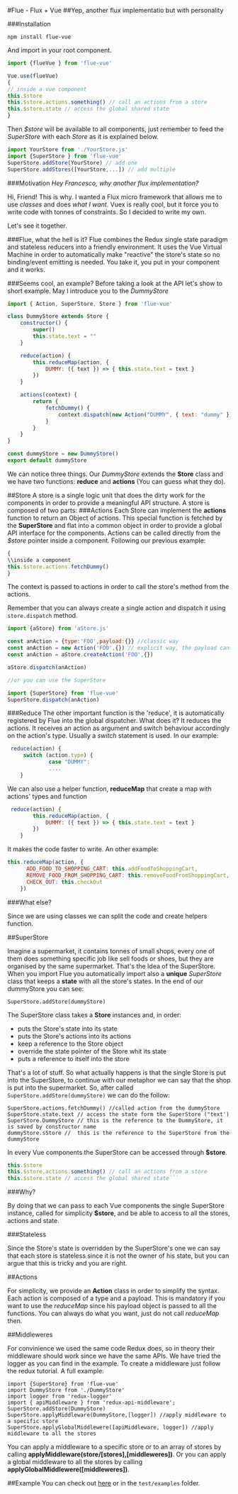 #Flue - Flux + Vue
##Yep, another flux implementatio but with personality

###Installation

```
npm install flue-vue
```
And import in your root component.

```javascript
import {flueVue } from 'flue-vue'

Vue.use(flueVue)
{
// inside a vue component
this.$store
this.$store.actions.something() // call an actions from a store
this.$store.state // access the global shared state
}
```

Then *$store* will be available to all components, just remember to feed the *SuperStore* with each *Store* as it is explained below.

```javascript
import YourStore from './YourStore.js'
import {SuperStore } from 'flue-vue'
SuperStore.addStore(YourStore) // add one
SuperStore.addStores([YourStore,...]) // add multiple
```


###Motivation
*Hey Francesco, why another flux implementation?*

Hi, Friend! This is why. I wanted a Flux micro framework that allows me to use *classes* and does *what I want*. Vuex is really cool, but it force you to write code with tonnes of constraints. So I decided to write my own. 

Let's see it together.

###Flue, what the hell is it?
Flue combines the Redux single state paradigm and stateless reducers into a friendly environment. It uses the Vue Virtual Machine in order to automatically make "reactive" the store's state so no binding/event emitting is needed. You take it, you put in your component and it works.

###Seems cool, an example?
Before taking a look at the API let's show to short example. May I introduce you to the *DummyStore*

```javascript
import { Action, SuperStore, Store } from 'flue-vue'

class DummyStore extends Store {
    constructor() {
        super()
        this.state.text = ""
    }

    reduce(action) {
        this.reduceMap(action, {
            DUMMY: ({ text }) => { this.state.text = text }
        })
    }

    actions(context) {
        return {
            fetchDummy() {
                context.dispatch(new Action("DUMMY", { text: "dummy" }))
            }
        }
    }
}

const dummyStore = new DummyStore()
export default dummyStore
```

We can notice three things. Our *DummyStore* extends the **Store** class and we have two functions: **reduce** and **actions** (You can guess what they do).

##Store
A store is a single logic unit that does the dirty work for the components in order to provide a meaningful API structure. A store is composed of two parts:
###Actions
Each Store can implement the **actions** function to return an Object of actions. This special function is fetched by the **SuperStore**  and flat into a common object in order to provide a global API interface for the components. Actions can be called directly from the *$store* pointer inside a component. Following our previous example:

```javascript
{
\\inside a component
this.$store.actions.fetchDummy()
}
```

The context is passed to actions in order to call the store's method from the actions.

Remember that you can always create a single action and dispatch it using `store.dispatch` method.

```javascript
import {aStore} from 'aStore.js'

const anAction = {type:'FOO',payload:{}} //classic way
const anAction = new Action('FOO',{}) // explicit way, the payload can be remove if empty
const anAction = aStore.createAction('FOO',{})

aStore.dispatch(anAction)

//or you can use the SuperStore

import {SuperStore} from 'flue-vue'
SuperStore.dispatch(anAction)
```


###Reduce
The other important function is the 'reduce', it is automatically registered by Flue into the global dispatcher. What does it? It reduces the actions. It receives an action as argument and switch behaviour accordingly on the action's type. Usually a *switch* statement is used. In our example:
```javascript
 reduce(action) {
     switch (action.type) {
             case "DUMMY":
             ....
    }
```

We can also use a helper function, **reduceMap** that create a map with actions' types and function

```javascript
 reduce(action) {
        this.reduceMap(action, {
            DUMMY: ({ text }) => { this.state.text = text }
        })
    }
```

It makes the code faster to write. An other example:

```javascript
this.reduceMap(action, {
      ADD_FOOD_TO_SHOPPING_CART: this.addFoodToShoppingCart,
      REMOVE_FOOD_FROM_SHOPPING_CART: this.removeFoodFromShoppingCart,
      CHECK_OUT: this.checkOut
    })
```


###What else?

Since we are using classes we can split the code and create helpers function.

##SuperStore

Imagine a supermarket, it contains tonnes of small shops, every one of them does something specific job like sell foods or shoes, but they are organised by the same supermarket. That's the Idea of the SuperStore. When you import Flue you automatically import also a **unique** *SuperStore* class that keeps a **state** with all the store's states. In the end of our dummyStore you can see:

```
SuperStore.addStore(dummyStore)
```
The SuperStore class takes a **Store** instances and, in order:

* puts the Store's state into its state
* puts the Store's actions into its actions
* keep a reference to the Store object 
* override the state pointer of the Store whit its state
* puts a reference to itself into the store

That's a lot of stuff. So what actually happens is that the single Store is put into the SuperStore, to continue with our metaphor we can say that the shop is put into the supermarket. So, after called ```SuperStore.addStore(dummyStore)``` we can do the follow:

```
SuperStore.actions.fetchDummy() //called action from the dummyStore
SuperStore.state.text // access the state form the SuperStore ("text')
SuperStore.DummyStore // this is the reference to the DummyStore, it is saved by constructor name
dummyStore.sStore //  this is the reference to the SuperStore from the dummyStore
```
In every Vue components the SuperStore can be accessed through **$store**. 

```javascript
this.$store
this.$store.actions.something() // call an actions from a store
this.$store.state // access the global shared state```
```

###Why?

By doing that we can pass to each Vue components the single SuperStore instance, called for simplicity **$store**, and be able to access to all the stores, actions and state.

###Stateless

Since the Store's state is overridden by the SuperStore's one we can say that each store is stateless since it is not the owner of his state, but you can argue that this is tricky and you are right.

##Actions

For simplicity, we provide an **Action** class in order to simplify the syntax. Each action is composed of a type and a payload. This is mandatory if you want to use the *reduceMap* since his payload object is passed to all the functions. You can always do what you want, just do not call *reduceMap* then.

##Middleweres

For convinience we used the same code Redux does, so in theory their middleware should work since we have the same APIs. We have tried the logger as you can find in the example. To create a middleware just follow the redux tutorial. A full example:

```
import {SuperStore} from 'flue-vue'
import DummyStore from './DummyStore'
import logger from 'redux-logger'
import { apiMiddleware } from 'redux-api-middleware';
SuperStore.addStore(DummyStore)
SuperStore.applyMiddleware(DummyStore,[logger]) //apply middleware to a specific store
SuperStore.applyGlobalMiddlewere([apiMiddleware, logger]) //apply middleware to all the stores
```
You can apply a middleware to a specific store or to an array of stores by calling **applyMiddleware(store/[stores],[middleweres])**. Or you can apply a global middleware to all the stores by calling **applyGlobalMiddlewere([middleweres])**.

##Example
You can check out [here](https://github.com/FrancescoSaverioZuppichini/flueVueExample) or in the ```test/examples``` folder.
